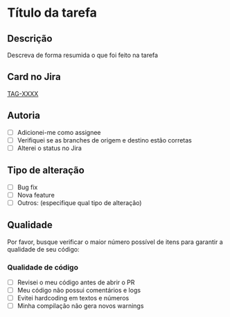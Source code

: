 # Título da tarefa

## Descrição

Descreva de forma resumida o que foi feito na tarefa

## Card no Jira

[TAG-XXXX](https://jira.viavarejo.com.br/secure/RapidBoard.jspa?rapidView=3843&projectKey=TAG)

## Autoria

- [ ] Adicionei-me como assignee
- [ ] Verifiquei se as branches de origem e destino estão corretas
- [ ] Alterei o status no Jira

## Tipo de alteração

- [ ] Bug fix
- [ ] Nova feature
- [ ] Outros: (especifique qual tipo de alteração)

## Qualidade

Por favor, busque verificar o maior número possível de itens para garantir a qualidade de seu código:

### Qualidade de código

- [ ] Revisei o meu código antes de abrir o PR
- [ ] Meu código não possui comentários e logs
- [ ] Evitei hardcoding em textos e números
- [ ] Minha compilação não gera novos warnings